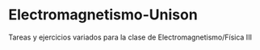 # Electromagnetismo-Unison

Tareas y ejercicios variados para la clase de Electromagnetismo/Física III
